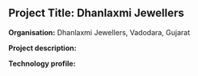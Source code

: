 ## Project Title: Dhanlaxmi Jewellers

**Organisation:** Dhanlaxmi Jewellers, Vadodara, Gujarat

**Project description:**

**Technology profile:**